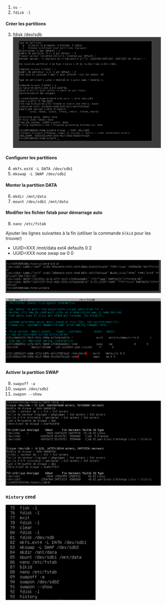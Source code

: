 1. `su -`
2. `fdisk -l`
#### Créer les partitions
3. fdisk /dev/sdb
![blkid](https://github.com/PKechichian/TSSR2405_Checkpoint1/blob/main/images/Partitions.png)

#### Configurer les partitions
4. `mkfs.ext4 -L DATA /dev/sdb1`
5. `mkswap -L SWAP /dev/sdb2`

#### Monter la partition DATA
6. `mkdir /mnt/data`
7. `mount /dev/sdb1 /mnt/data`

#### Modifier les fichier fstab pour démarrage auto
8. `nano /etc/fstab`
   
Ajouter les lignes suivantes à la fin (utiliser la commande `blkid` pour les trouver)

- UUID=XXX  /mnt/data  ext4  defaults  0  2
- UUID=XXX  none  swap  sw  0  0
  
![blkid](https://github.com/PKechichian/TSSR2405_Checkpoint1/blob/main/images/Blkid.png)

![fstab](https://github.com/PKechichian/TSSR2405_Checkpoint1/blob/main/images/fstab.png)

#### Activer la partition SWAP
9. `swapoff -a`
10. `swapon /dev/sdb2`
11. `swapon --show`

![finalfdisk](https://github.com/PKechichian/TSSR2405_Checkpoint1/blob/main/images/fdisk_final.png)

### `History` cmd

![blkid](https://github.com/PKechichian/TSSR2405_Checkpoint1/blob/main/images/History.png)
